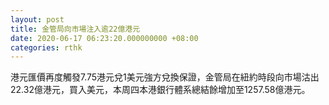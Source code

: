 ```yaml
---
layout: post
title: 金管局向市場注入逾22億港元
date: 2020-06-17 06:23:20.000000000 +08:00
categories: rthk
---
```


港元匯價再度觸發7.75港元兌1美元強方兌換保證，金管局在紐約時段向市場沽出22.32億港元，買入美元，本周四本港銀行體系總結餘增加至1257.58億港元。
